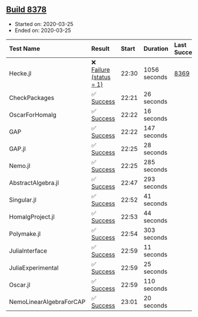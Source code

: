 ## [Build 8378](https://oscarci.mathematik.uni-kl.de/job/oscar/8378/)

* Started on: 2020-03-25
* Ended on: 2020-03-25

| Test Name    | Result | Start | Duration | Last Success | First Failure |
|:-------------|:-------|:------|:---------|:-------------|:--------------|
| Hecke.jl | ❌ [Failure (status = 1)](https://oscarci.mathematik.uni-kl.de/job/oscar/8378/artifact/logs/build-8378/Hecke.jl.log) | 22:30 | 1056 seconds | [8369](https://oscarci.mathematik.uni-kl.de/job/oscar/8369/) | [8370](https://oscarci.mathematik.uni-kl.de/job/oscar/8370/) |
| CheckPackages | ✅ [Success](https://oscarci.mathematik.uni-kl.de/job/oscar/8378/artifact/logs/build-8378/CheckPackages.log) | 22:21 | 26 seconds |  |  |
| OscarForHomalg | ✅ [Success](https://oscarci.mathematik.uni-kl.de/job/oscar/8378/artifact/logs/build-8378/OscarForHomalg.log) | 22:22 | 16 seconds |  |  |
| GAP | ✅ [Success](https://oscarci.mathematik.uni-kl.de/job/oscar/8378/artifact/logs/build-8378/GAP.log) | 22:22 | 147 seconds |  |  |
| GAP.jl | ✅ [Success](https://oscarci.mathematik.uni-kl.de/job/oscar/8378/artifact/logs/build-8378/GAP.jl.log) | 22:25 | 28 seconds |  |  |
| Nemo.jl | ✅ [Success](https://oscarci.mathematik.uni-kl.de/job/oscar/8378/artifact/logs/build-8378/Nemo.jl.log) | 22:25 | 285 seconds |  |  |
| AbstractAlgebra.jl | ✅ [Success](https://oscarci.mathematik.uni-kl.de/job/oscar/8378/artifact/logs/build-8378/AbstractAlgebra.jl.log) | 22:47 | 293 seconds |  |  |
| Singular.jl | ✅ [Success](https://oscarci.mathematik.uni-kl.de/job/oscar/8378/artifact/logs/build-8378/Singular.jl.log) | 22:52 | 41 seconds |  |  |
| HomalgProject.jl | ✅ [Success](https://oscarci.mathematik.uni-kl.de/job/oscar/8378/artifact/logs/build-8378/HomalgProject.jl.log) | 22:53 | 44 seconds |  |  |
| Polymake.jl | ✅ [Success](https://oscarci.mathematik.uni-kl.de/job/oscar/8378/artifact/logs/build-8378/Polymake.jl.log) | 22:54 | 303 seconds |  |  |
| JuliaInterface | ✅ [Success](https://oscarci.mathematik.uni-kl.de/job/oscar/8378/artifact/logs/build-8378/JuliaInterface.log) | 22:59 | 11 seconds |  |  |
| JuliaExperimental | ✅ [Success](https://oscarci.mathematik.uni-kl.de/job/oscar/8378/artifact/logs/build-8378/JuliaExperimental.log) | 22:59 | 25 seconds |  |  |
| Oscar.jl | ✅ [Success](https://oscarci.mathematik.uni-kl.de/job/oscar/8378/artifact/logs/build-8378/Oscar.jl.log) | 22:59 | 110 seconds |  |  |
| NemoLinearAlgebraForCAP | ✅ [Success](https://oscarci.mathematik.uni-kl.de/job/oscar/8378/artifact/logs/build-8378/NemoLinearAlgebraForCAP.log) | 23:01 | 20 seconds |  |  |
